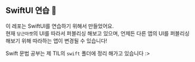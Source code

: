 ## SwiftUI 연습 :art:

이 레포는 SwiftUI를 연습하기 위해서 만들었어요.  
현재 ``당근마켓``의 UI를 따라서 퍼블리싱 해보고 있으며, 언제든 다른 앱의 UI를 퍼블리싱 해보기 위해 따라하는 앱이 변경될 수 있습니다!

Swift 문법 공부는 제 TIL의 ``swift`` 폴더에 정리 해가고 있습니다 :>
